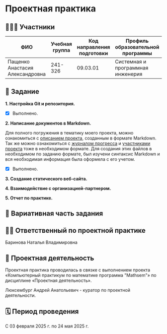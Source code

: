 # Проектная практика

## 🧑‍🤝‍🧑 Участники

| ФИО | Учебная группа | Код направления подготовки | Профиль образовательной программы |
|-----|----------------|-----------------------------|------------------------------------|
| Пащенко Анастасия Александровна | 241-326 | 09.03.01 | Системная и программная инженерия |

## 📌 Задание

**1. Настройка Git и репозитория.**
- [x] Выполнено.

**2. Написание документов в Markdown.**

Для полного погружения в тематику моего проекта, можно ознакомиться с [описанием проекта](./project-description.md), созданным в формате Markdown. Так же можно ознакомиться с [журналом прогресса](./progress-log.md) и [участниками проекта](./team.md) тоже в необходимом формате. Для создания этих файлов в необходимом по заданию формате, был изучени синтаксис Markdown и вся необходимая информация была оформела с его учетом.

- [x] Выполнено.

**3. Создание статического веб-сайта.**


**4. Взаимодействие с организацией-партнером.**


**5. Отчет по практике.**

## 🎲 Вариативная часть задания



## 🧑‍🏫 Ответственный по проектной практике

Баринова Наталья Владимировна

## 🎯 Проектная деятельность

Проектная практика проводилась в связке с выполнением проекта «Компьютерный практикум по математике программа "Mathsem"» по дисциплине «Проектная деятельность».

Люксембург Андрей Анатольевич - куратор по проектной деятельности.

## 🗓 Период проведения

С 03 февраля 2025 г. по 24 мая 2025 г.
